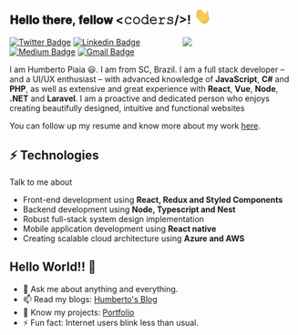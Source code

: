 <h2>𝐇𝐞𝐥𝐥𝐨 𝐭𝐡𝐞𝐫𝐞, 𝐟𝐞𝐥𝐥𝐨𝐰 <𝚌𝚘𝚍𝚎𝚛𝚜/>! <img src="https://raw.githubusercontent.com/ABSphreak/ABSphreak/master/gifs/Hi.gif" width="30px"></h2>

<img align='right' src='https://user-images.githubusercontent.com/5713670/87202985-820dcb80-c2b6-11ea-9f56-7ec461c497c3.gif' width='200"'>

[![Twitter Badge](https://img.shields.io/badge/-@hpiaiadev-1ca0f1?style=flat-square&labelColor=1ca0f1&logo=twitter&logoColor=white&link=https://twitter.com/hpiaiadev)](https://twitter.com/hpiaiadev) [![Linkedin Badge](https://img.shields.io/badge/-hpiaiadev-blue?style=flat-square&logo=Linkedin&logoColor=white&link=https://www.linkedin.com/in/hpiaiadev/)](https://www.linkedin.com/in/hpiaiadev/) [![Medium Badge](https://img.shields.io/badge/-@hpiaia-000000?style=flat-square&labelColor=000000&logo=Medium&link=https://medium.com/@hpiaia/)](https://medium.com/hpiaia)
[![Gmail Badge](https://img.shields.io/badge/-hi@hpiaia.dev-c14438?style=flat-square&logo=Gmail&logoColor=white&link=mailto:hi@hpiaia.dev)](mailto:hi@hpiaia.dev)

I am Humberto Piaia 😃. I am from SC, Brazil. I am a full stack developer – and a UI/UX enthusiast – with advanced knowledge of **JavaScript**, **C#** and **PHP**, as well as extensive and great experience with **React**, **Vue**, **Node**, **.NET** and **Laravel**. I am a proactive and dedicated person who enjoys creating beautifully designed, intuitive and functional websites

You can follow up my resume and know more about my work [here](https://hpiaia.dev/resume.pdf "here").

## ⚡ Technologies

Talk to me about

- Front-end development using **React, Redux and Styled Components**
- Backend development using **Node, Typescript and Nest**
- Robust full-stack system design implementation
- Mobile application development using **React native**
- Creating scalable cloud architecture using **Azure and AWS**

## Hello World!! 🤔

- 💬 Ask me about anything and everything.
- 📫 Read my blogs: [Humberto's Blog](https://hpiaia.dev)
- 🎯 Know my projects: [Portfolio](https://hpiaia.dev/projects)
- ⚡ Fun fact: Internet users blink less than usual.
